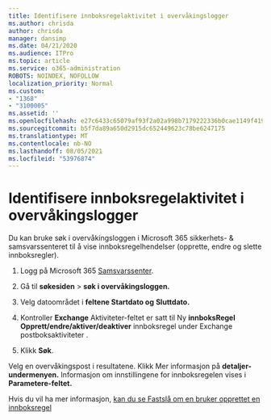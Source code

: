 ```yaml
---
title: Identifisere innboksregelaktivitet i overvåkingslogger
ms.author: chrisda
author: chrisda
manager: dansimp
ms.date: 04/21/2020
ms.audience: ITPro
ms.topic: article
ms.service: o365-administration
ROBOTS: NOINDEX, NOFOLLOW
localization_priority: Normal
ms.custom:
- "1368"
- "3100005"
ms.assetid: ''
ms.openlocfilehash: e27c6433c65079af93f2a02a998b7179222336b0cae1149f4196f6fb6558ddac
ms.sourcegitcommit: b5f7da89a650d2915dc652449623c78be6247175
ms.translationtype: MT
ms.contentlocale: nb-NO
ms.lasthandoff: 08/05/2021
ms.locfileid: "53976874"
---
```

# <a name="identify-inbox-rule-activity-in-audit-logs"></a>Identifisere innboksregelaktivitet i overvåkingslogger

Du kan bruke søk i overvåkingsloggen i Microsoft 365 sikkerhets- & samsvarssenteret til å vise innboksregelhendelser (opprette, endre og slette innboksregler).

1. Logg på Microsoft 365 [Samsvarssenter](https://protection.office.com/).

2. Gå til **søkesiden**  >  **søk i overvåkingsloggen.**

3. Velg datoområdet i **feltene Startdato og** **Sluttdato.**

4. Kontroller **Exchange** Aktiviteter-feltet er  satt til Ny **innboksRegel Opprett/endre/aktiver/deaktiver** innboksregel under Exchange postboksaktiviteter .

5. Klikk **Søk**.

Velg en overvåkingspost i resultatene. Klikk Mer informasjon på **detaljer-undermenyen.** Informasjon om innstillingene for innboksregelen vises i **Parametere-feltet.**

Hvis du vil ha mer informasjon, [kan du se Fastslå om en bruker opprettet en innboksregel](/office365/securitycompliance/auditing-troubleshooting-scenarios#determining-if-a-user-created-an-inbox-rule)
